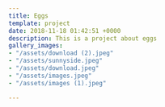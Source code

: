```yaml
---
title: Eggs
template: project
date: 2018-11-18 01:42:51 +0000
description: This is a project about eggs
gallery_images:
- "/assets/download (2).jpeg"
- "/assets/sunnyside.jpeg"
- "/assets/download.jpeg"
- "/assets/images.jpeg"
- "/assets/images (1).jpeg"

---
```

